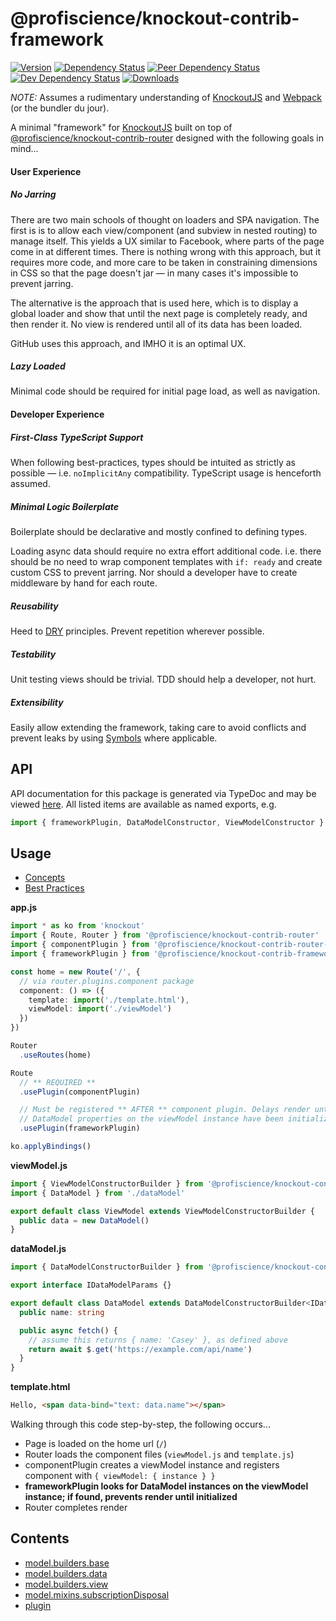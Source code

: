 # @profiscience/knockout-contrib-framework

[![Version][npm-version-shield]][npm]
[![Dependency Status][david-dm-shield]][david-dm]
[![Peer Dependency Status][david-dm-peer-shield]][david-dm-peer]
[![Dev Dependency Status][david-dm-dev-shield]][david-dm-dev]
[![Downloads][npm-stats-shield]][npm-stats]

*NOTE:* Assumes a rudimentary understanding of [KnockoutJS][] and [Webpack][] (or the bundler du jour).

A minimal "framework" for [KnockoutJS][] built on top of [@profiscience/knockout-contrib-router][] designed with the following goals in mind...

#### User Experience

##### No Jarring
There are two main schools of thought on loaders and SPA navigation. The first is is to allow each view/component (and subview in nested routing) to manage itself. This yields a UX similar to Facebook, where parts of the page come in at different times. There is nothing wrong with this approach, but it requires more code, and more care to be taken in constraining dimensions in CSS so that the page doesn't jar — in many cases it's impossible to prevent jarring.

The alternative is the approach that is used here, which is to display a global loader and show that until the next page is completely ready, and then render it. No view is rendered until all of its data has been loaded.

GitHub uses this approach, and IMHO it is an optimal UX.

##### Lazy Loaded
Minimal code should be required for initial page load, as well as navigation.

#### Developer Experience

##### First-Class TypeScript Support
When following best-practices, types should be intuited as strictly as possible — i.e. `noImplicitAny` compatibility. TypeScript usage is henceforth assumed.

##### Minimal Logic Boilerplate
Boilerplate should be declarative and mostly confined to defining types.

Loading async data should require no extra effort additional code. i.e. there should be no need to wrap component templates with `if: ready` and create custom CSS
to prevent jarring. Nor should a developer have to create middleware by hand for each route.

##### Reusability
Heed to [DRY](https://en.wikipedia.org/wiki/Don%27t_repeat_yourself) principles. Prevent repetition wherever possible.

##### Testability
Unit testing views should be trivial. TDD should help a developer, not hurt.

##### Extensibility
Easily allow extending the framework, taking care to avoid conflicts and prevent leaks by using [Symbols](https://developer.mozilla.org/en-US/docs/Web/JavaScript/Reference/Global_Objects/Symbol) where applicable.

## API

API documentation for this package is generated via TypeDoc and may be viewed [here](https://profiscience.github.io/knockout-contrib/packages/framework/docs/typedoc). All listed items are available as named exports, e.g.

```typescript
import { frameworkPlugin, DataModelConstructor, ViewModelConstructor } from '@profiscience/knockout-contrib-framework'
```

## Usage

- [Concepts][]
- [Best Practices][]

__app.js__
```typescript
import * as ko from 'knockout'
import { Route, Router } from '@profiscience/knockout-contrib-router'
import { componentPlugin } from '@profiscience/knockout-contrib-router-plugins'
import { frameworkPlugin } from '@profiscience/knockout-contrib-framework'

const home = new Route('/', {
  // via router.plugins.component package
  component: () => ({
    template: import('./template.html'),
    viewModel: import('./viewModel')
  })
})

Router
  .useRoutes(home)

Route
  // ** REQUIRED **
  .usePlugin(componentPlugin)

  // Must be registered ** AFTER ** component plugin. Delays render until all
  // DataModel properties on the viewModel instance have been initialized.
  .usePlugin(frameworkPlugin)

ko.applyBindings()
```

__viewModel.js__
```typescript
import { ViewModelConstructorBuilder } from '@profiscience/knockout-contrib-framework'
import { DataModel } from './dataModel'

export default class ViewModel extends ViewModelConstructorBuilder {
  public data = new DataModel()
}
```

__dataModel.js__
```typescript
import { DataModelConstructorBuilder } from '@profiscience/knockout-contrib-framework'

export interface IDataModelParams {}

export default class DataModel extends DataModelConstructorBuilder<IDataModelParams{
  public name: string

  public async fetch() {
    // assume this returns { name: 'Casey' }, as defined above
    return await $.get('https://example.com/api/name')
  }
}
```

__template.html__
```html
Hello, <span data-bind="text: data.name"></span>
```

Walking through this code step-by-step, the following occurs...

- Page is loaded on the home url (`/`)
- Router loads the component files (`viewModel.js` and `template.js`)
- componentPlugin creates a viewModel instance and registers component with `{ viewModel: { instance } }`
- **frameworkPlugin looks for DataModel instances on the viewModel instance; if found, prevents render until initialized**
- Router completes render

<!-- TOC -->
## Contents
- [model.builders.base](../framework.model.builders.base)
- [model.builders.data](../framework.model.builders.data)
- [model.builders.view](../framework.model.builders.view)
- [model.mixins.subscriptionDisposal](../framework.model.mixins.subscriptionDisposal)
- [plugin](../framework.plugin)
<!-- /TOC -->


[david-dm]: https://david-dm.org/Profiscience/knockout-contrib?path=packages/framework
[david-dm-shield]: https://david-dm.org/Profiscience/knockout-contrib/status.svg?path=packages/framework

[david-dm-peer]: https://david-dm.org/Profiscience/knockout-contrib?path=packages/framework&type=peer
[david-dm-peer-shield]: https://david-dm.org/Profiscience/knockout-contrib/peer-status.svg?path=packages/framework

[david-dm-dev]: https://david-dm.org/Profiscience/knockout-contrib?path=packages/framework&type=dev
[david-dm-dev-shield]: https://david-dm.org/Profiscience/knockout-contrib/dev-status.svg?path=packages/framework

[npm]: https://www.npmjs.com/package/@profiscience/knockout-contrib-framework
[npm-version-shield]: https://img.shields.io/npm/v/@profiscience/knockout-contrib-framework.svg

[npm-stats]: http://npm-stat.com/charts.html?package=@profiscience/knockout-contrib-framework&author=&from=&to=
[npm-stats-shield]: https://img.shields.io/npm/dt/@profiscience/knockout-contrib-framework.svg?maxAge=2592000

[KnockoutJS]: https://knockoutjs.com
[Webpack]: https://webpack.js.org
[@profiscience/knockout-contrib-router]: ../router

[Concepts]: https://profiscience.github.io/knockout-contrib/packages/framework/docs/concepts
[Best Practices]: https://profiscience.github.io/knockout-contrib/packages/framework/docs/best-practices